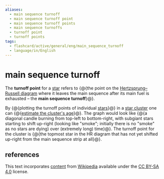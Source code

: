 ```yaml
---
aliases:
  - main sequence turnoff
  - main sequence turnoff point
  - main sequence turnoff points
  - main sequence turnoffs
  - turnoff point
  - turnoff points
tags:
  - flashcard/active/general/eng/main_sequence_turnoff
  - language/in/English
---
```


# main sequence turnoff

The __turnoff point__ for a [star](star.md) refers to {@{the point on the [Hertzsprung–Russell diagram](Hertzsprung–Russell%20diagram.md) where it leaves the main sequence after its main fuel is exhausted – the __main sequence turnoff__}@}. <!--SR:!2025-04-10,182,310-->

By {@{plotting the turnoff points of individual [stars](star.md)}@} in a [star cluster](star%20cluster.md) one can {@{[estimate the cluster's age](main%20sequence.md#evolutionary%20tracks.md)}@}. The graph would look like {@{a diagonal candle burning from top-left to bottom-right, with subgiant stars starting to shift up-right (looking like "smoke"; initially there is no "smoke" as no stars are dying) over (extremely long) time}@}. The turnoff point for the cluster is {@{the topmost star in the HR diagram that has not yet shifted up-right from the main sequence strip at all}@}. <!--SR:!2025-05-05,209,310!2025-03-23,166,310!2025-04-11,166,270!2025-05-02,199,310-->

## references

This text incorporates [content](https://en.wikipedia.org/wiki/main_sequence_turnoff) from [Wikipedia](Wikipedia.md) available under the [CC BY-SA 4.0](https://creativecommons.org/licenses/by-sa/4.0/) license.
